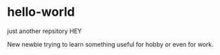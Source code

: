 # hello-world
just another repsitory
HEY

New newbie trying to learn something useful for hobby or even for work.  
